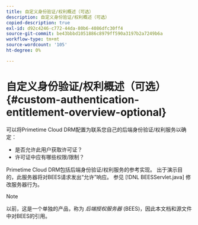 ```yaml
---
title: 自定义身份验证/权利概述（可选）
description: 自定义身份验证/权利概述（可选）
copied-description: true
exl-id: d92c4246-c772-44da-80b6-4086dfc30ff4
source-git-commit: be43bbbd1051886c8979ff590a3197b2a7249b6a
workflow-type: tm+mt
source-wordcount: '105'
ht-degree: 0%

---
```


# 自定义身份验证/权利概述（可选）{#custom-authentication-entitlement-overview-optional}

可以将Primetime Cloud DRM配置为联系您自己的后端身份验证/权利服务以确定：

* 是否允许此用户获取许可证？
* 许可证中应有哪些权限/限制？

Primetime Cloud DRM包括后端身份验证/权利服务的参考实现。 出于演示目的，此服务器将对BEES请求发出“允许”响应。 参见 [!DNL BEESServlet.java] 修改服务器行为。

>[!NOTE]
>
>以前，这是一个单独的产品，称为 *后端授权服务器* (BEES)，因此本文档和源文件中对BEES的引用。
